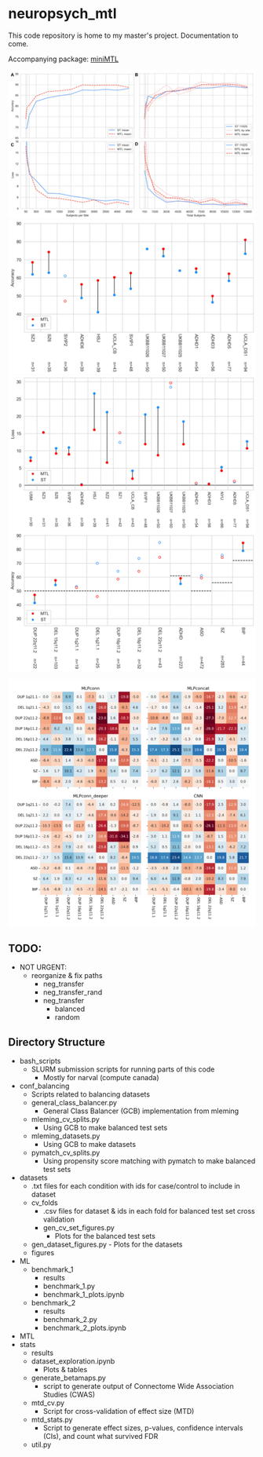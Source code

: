 # neuropsych_mtl
This code repository is home to my master's project.
Documentation to come.

Accompanying package: [miniMTL](https://github.com/harveyaa/miniMTL)

![image](/MTL/results_paper/figures/UKBB_fig_colour.png)
![image](/MTL/results_paper/sex/figures/st_vs_mtl.png)
![image](/MTL/results_paper/age/figures/st_vs_mtl.png)
![image](/MTL/results_paper/mtl/figures/st_vs_mtl_chance_level.png)

![image](/MTL/results/neg_transfer/figures/quad_comparison.png)

## TODO:
- NOT URGENT:
    - reorganize & fix paths
        - neg_transfer
        - neg_transfer_rand
        - neg_transfer
            - balanced
            - random

## Directory Structure
- bash_scripts
    - SLURM submission scripts for running parts of this code 
        - Mostly for narval (compute canada) 
- conf_balancing
    - Scripts related to balancing datasets
    - general_class_balancer.py
        - General Class Balancer (GCB) implementation from mleming
    - mleming_cv_splits.py
        - Using GCB to make balanced test sets
    - mleming_datasets.py
        - Using GCB to make datasets
    - pymatch_cv_splits.py
        - Using propensity score matching with pymatch to make balanced test sets
- datasets
    - .txt files for each condition with ids for case/control to include in dataset
    - cv_folds
        - .csv files for dataset & ids in each fold for balanced test set cross validation
        - gen_cv_set_figures.py
            - Plots for the balanced test sets
    - gen_dataset_figures.py
            - Plots for the datasets 
    - figures
- ML
    - benchmark_1
        - results
        - benchmark_1.py
        - benchmark_1_plots.ipynb
    - benchmark_2
        - results
        - benchmark_2.py
        - benchmark_2_plots.ipynb
- MTL
- stats
    - results
    - dataset_exploration.ipynb
        - Plots & tables
    - generate_betamaps.py
        - script to generate output of Connectome Wide Association Studies (CWAS)
    - mtd_cv.py
        - Script for cross-validation of effect size (MTD)
    - mtd_stats.py
        - Script to generate effect sizes, p-values, confidence intervals (CIs), and count what survived FDR
    - util.py

